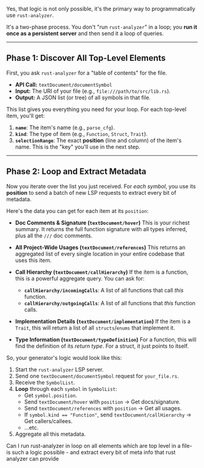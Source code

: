 Yes, that logic is not only possible, it's the primary way to programmatically use `rust-analyzer`.

It's a two-phase process. You don't "run `rust-analyzer`" in a loop; you **run it once as a persistent server** and then send it a loop of queries.

---

## Phase 1: Discover All Top-Level Elements

First, you ask `rust-analyzer` for a "table of contents" for the file.

* **API Call:** `textDocument/documentSymbol`
* **Input:** The URI of your file (e.g., `file:///path/to/src/lib.rs`).
* **Output:** A JSON list (or tree) of all symbols in that file.

This list gives you everything you need for your loop. For each top-level item, you'll get:
1.  **`name`**: The item's name (e.g., `parse_cfg`).
2.  **`kind`**: The type of item (e.g., `Function`, `Struct`, `Trait`).
3.  **`selectionRange`**: The exact **position** (line and column) of the item's name. This is the "key" you'll use in the next step.

---

## Phase 2: Loop and Extract Metadata

Now you iterate over the list you just received. For *each symbol*, you use its **position** to send a batch of new LSP requests to extract every bit of metadata.

Here's the data you can get for each item at its `position`:

* **Doc Comments & Signature (`textDocument/hover`)**
    This is your richest summary. It returns the full function signature with all types inferred, plus all the `///` doc comments.

* **All Project-Wide Usages (`textDocument/references`)**
    This returns an aggregated list of every single location in your entire codebase that uses this item.

* **Call Hierarchy (`textDocument/callHierarchy`)**
    If the item is a function, this is a powerful aggregate query. You can ask for:
    * **`callHierarchy/incomingCalls`**: A list of all functions that call *this* function.
    * **`callHierarchy/outgoingCalls`**: A list of all functions that *this* function calls.

* **Implementation Details (`textDocument/implementation`)**
    If the item is a `Trait`, this will return a list of all `structs`/`enums` that implement it.

* **Type Information (`textDocument/typeDefinition`)**
    For a function, this will find the definition of its *return type*. For a struct, it just points to itself.

So, your generator's logic would look like this:

1.  Start the `rust-analyzer` LSP server.
2.  Send one `textDocument/documentSymbol` request for `your_file.rs`.
3.  Receive the `SymbolList`.
4.  **Loop** through each `symbol` in `SymbolList`:
    * Get `symbol.position`.
    * Send `textDocument/hover` with `position` -> Get docs/signature.
    * Send `textDocument/references` with `position` -> Get all usages.
    * If `symbol.kind == "Function"`, send `textDocument/callHierarchy` -> Get callers/callees.
    * ...etc.
5.  Aggregate all this metadata.

Can I run rust-analyzer in loop on all elements which are top level in a file- is such a logic possible - and extract every bit of meta info that rust analyzer can provide

